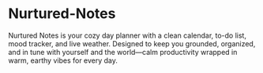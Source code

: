 # Nurtured-Notes
Nurtured Notes is your cozy day planner with a clean calendar, to-do list, mood tracker, and live weather. Designed to keep you grounded, organized, and in tune with yourself and the world—calm productivity wrapped in warm, earthy vibes for every day.
